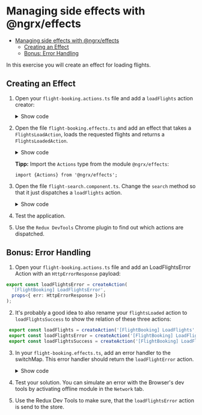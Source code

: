 # Managing side effects with @ngrx/effects

* [Managing side effects with @ngrx/effects](#managing-side-effects-with-ngrxeffects)
  * [Creating an Effect](#creating-an-effect)
  * [Bonus: Error Handling](#bonus-error-handling)

In this exercise you will create an effect for loading flights.

## Creating an Effect

1. Open your ``flight-booking.actions.ts`` file and add a ``loadFlights`` action creator:

    <details>
    <summary>Show code</summary>
    <p>

    ```typescript
    [...]

    export const loadFlights = createAction(
      '[FlightBooking] LoadFlights',
      props<{ from: string, to: string, urgent: boolean }>()
    );
    ```

    </p>
    </details>


2. Open the file ``flight-booking.effects.ts`` and add an effect that takes a ``FlightsLoadAction``, loads the requested flights and returns a ``FlightsLoadedAction``.

    <details>
    <summary>Show code</summary>
    <p>

    ```typescript
   
    // make sure to use this import:
   import * as FlightBookingActions from './flight-booking.actions';
 
    @Injectable()
    export class FlightBookingEffects {
      loadFlights$ = createEffect((): Observable<any> => 
        this.actions$.pipe(
          ofType(FlightBookingActions.loadFlights), 
          switchMap((action) => this.flightService.find(action.from, action.to, action.urgent)),
          map((flights) => FlightBookingActions.flightsLoaded({ flights }))
        )
      );

      constructor(private actions$: Actions, private flightService: FlightService) {}
    }
    ```

    </p>
    </details>

    **Tipp:** Import the ``Actions`` type from the module ``@ngrx/effects``: 
    
    ``import {Actions} from '@ngrx/effects';``


3. Open the file ``flight-search.component.ts``. Change the ``search`` method so that it just dispatches a ``loadFlights`` action.

    <details>
    <summary>Show code</summary>
    <p>

    ```typescript
    search(): void {
      if (!this.from || !this.to) {
        return;
      }

      // New:
      this.store.dispatch(loadFlights({
        from: this.from, 
        to: this.to, 
        urgent: this.urgent 
      }));
      
      // Old:
      /*
      this.flightService.find(this.from, this.to, this.urgent)
        .subscribe({
          next: (flights) => { 
            this.store.dispatch(new flightsLoaded({flights}));
          },
          error: (err) => {
              console.error('error', err);
          } 
        });
      */
    }

    ```

    </p>
    </details>

4. Test the application.

5. Use the ``Redux DevTools`` Chrome plugin to find out which actions are dispatched.

## Bonus: Error Handling

1. Open your ``flight-booking.actions.ts`` file and add an LoadFlightsError Action with an ``HttpErrorResponse`` payload:

  ```typescript
  export const loadFlightsError = createAction(
    '[FlightBooking] LoadFlightsError',
    props<{ err: HttpErrorResponse }>()
  );
  ```

2. It's probably a good idea to also rename your ``flightsLoaded`` action to ``loadFlightsSuccess`` to show the relation of these three actions:

  ```typescript
   export const loadFlights = createAction('[FlightBooking] LoadFlights', props<{ from: string; to: string; urgent: boolean }>());
   export const loadFlightsError = createAction('[FlightBooking] LoadFlightsError', props<{ err: HttpErrorResponse }>());
   export const loadFlightsSuccess = createAction('[FlightBooking] LoadFlightsSuccess', props<{ flights: Flight[] }>());
  ```

3. In your ``flight-booking.effects.ts``, add an error handler to the switchMap. This error handler should return the ``loadFlightError`` action.

    <details>
    <summary>Show code</summary>
    <p>
    
    ```typescript
        loadFlightBookings$ = createEffect((): Observable<FlightBookingActions> => this.actions$.pipe(
            ofType(loadFlights),
            switchMap((action) => this.flightService.find(action.from, action.to, action.urgent).pipe(
                map((flights) => loadFlightsSuccess({ flights })),
                catchError((err) => of(loadFlightsError({ err })))
            )),
        ));
    ```
    
    </p>  
    </details>

4. Test your solution. You can simulate an error with the Browser's dev tools by activating offline module in the ``Network`` tab.
   
5. Use the Redux Dev Tools to make sure, that the ``loadFlightsError`` action is send to the store.

